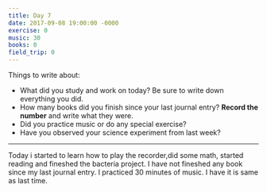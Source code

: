 ```yaml
---
title: Day 7
date: 2017-09-08 19:00:00 -0000
exercise: 0
music: 30
books: 0
field_trip: 0
---
```

Things to write about:

* What did you study and work on today? Be sure to write down everything you did.         
* How many books did you finish since your last journal entry? **Record the number** and write what they were.
* Did you practice music or do any special exercise?
* Have you observed your science experiment from last week?

***
Today i started to learn how to play the recorder,did some math, started reading and fineshed the bacteria project.
I have not fineshed any book since my last journal entry.
I practiced 30 minutes of music.
I have it is same as last time.
